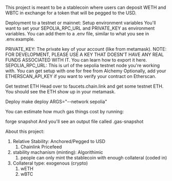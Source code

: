 This project is meant to be a stablecoin where users can deposit WETH and WBTC in exchange for a token that will be pegged to the USD.


Deployment to a testnet or mainnet:
Setup environment variables
You'll want to set your SEPOLIA_RPC_URL and PRIVATE_KEY as environment variables. You can add them to a .env file, similar to what you see in .env.example.

PRIVATE_KEY: The private key of your account (like from metamask). NOTE: FOR DEVELOPMENT, PLEASE USE A KEY THAT DOESN'T HAVE ANY REAL FUNDS ASSOCIATED WITH IT.
You can learn how to export it here.
SEPOLIA_RPC_URL: This is url of the sepolia testnet node you're working with. You can get setup with one for free from Alchemy
Optionally, add your ETHERSCAN_API_KEY if you want to verify your contract on Etherscan.

Get testnet ETH
Head over to faucets.chain.link and get some testnet ETH. You should see the ETH show up in your metamask.

Deploy
make deploy ARGS="--network sepolia"

You can estimate how much gas things cost by running:

forge snapshot
And you'll see an output file called .gas-snapshot

About this project:
1. Relative Stability: Anchored/Pegged to USD
    1. Chainlink Pricefeed
2. stability machanism (minting): Algorithimic
    1. people can only mint the stablecoin with enough collateral (coded in)
3. Collateral type: exogenous (crypto)
    1. wETH
    2. wBTC